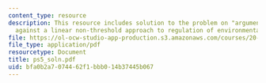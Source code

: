 ```yaml
---
content_type: resource
description: This resource includes solution to the problem on "arguments for and
  against a linear non-threshold approach to regulation of environmental chemicals?"
file: https://ol-ocw-studio-app-production.s3.amazonaws.com/courses/20-104j-chemicals-in-the-environment-toxicology-and-public-health-be-104j-spring-2005/bfa0b2a7074462f1bbb014b37445b067_ps5_soln.pdf
file_type: application/pdf
resourcetype: Document
title: ps5_soln.pdf
uid: bfa0b2a7-0744-62f1-bbb0-14b37445b067
---
```

